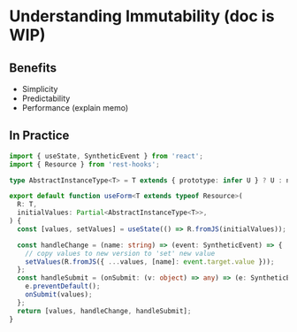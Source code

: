 # Understanding Immutability (doc is WIP)

## Benefits

* Simplicity
* Predictability
* Performance (explain memo)

## In Practice

```typescript
import { useState, SyntheticEvent } from 'react';
import { Resource } from 'rest-hooks';

type AbstractInstanceType<T> = T extends { prototype: infer U } ? U : never;

export default function useForm<T extends typeof Resource>(
  R: T,
  initialValues: Partial<AbstractInstanceType<T>>,
) {
  const [values, setValues] = useState(() => R.fromJS(initialValues));

  const handleChange = (name: string) => (event: SyntheticEvent) => {
    // copy values to new version to 'set' new value
    setValues(R.fromJS({ ...values, [name]: event.target.value }));
  };
  const handleSubmit = (onSubmit: (v: object) => any) => (e: SyntheticEvent) => {
    e.preventDefault();
    onSubmit(values);
  };
  return [values, handleChange, handleSubmit];
}
```
